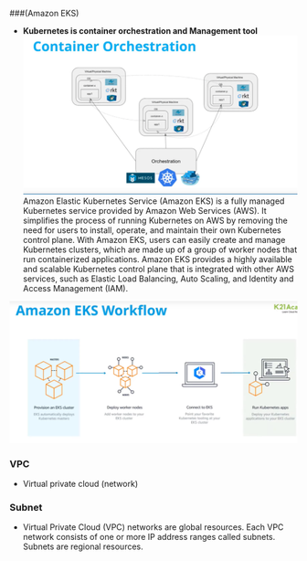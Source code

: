 ###(Amazon EKS)
* **Kubernetes is container orchestration and Management tool**
![img.png](images/eks2.png)
Amazon Elastic Kubernetes Service (Amazon EKS) is a fully managed Kubernetes service provided by Amazon Web Services (AWS).
It simplifies the process of running Kubernetes on AWS by removing the need for users to install,
operate, and maintain their own Kubernetes control plane. With Amazon EKS, users can easily create and manage Kubernetes clusters,
which are made up of a group of worker nodes that run containerized applications.
Amazon EKS provides a highly available and scalable Kubernetes control plane that is integrated with other AWS services,
such as Elastic Load Balancing, Auto Scaling, and Identity and Access Management (IAM).

![img.png](images/eks1.png)

### VPC
* Virtual private cloud (network)

### Subnet
* Virtual Private Cloud (VPC) networks are global resources. Each VPC network consists of one or more IP address ranges called subnets. 
Subnets are regional resources.